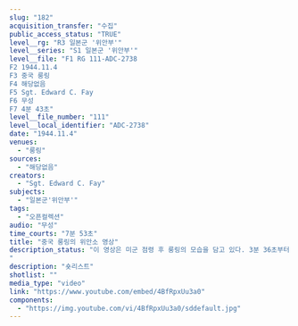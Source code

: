 ```yaml
---
slug: "182"
acquisition_transfer: "수집"
public_access_status: "TRUE"
level__rg: "R3 일본군 '위안부'"
level__series: "S1 일본군 '위안부'"
level__file: "F1 RG 111-ADC-2738
F2 1944.11.4 
F3 중국 룽링
F4 해당없음
F5 Sgt. Edward C. Fay
F6 무성
F7 4분 43초"
level__file_number: "111"
level__local_identifier: "ADC-2738"
date: "1944.11.4"
venues: 
  - "룽링"
sources: 
  - "해당없음"
creators: 
  - "Sgt. Edward C. Fay"
subjects: 
  - "일본군'위안부'"
tags: 
  - "오픈컬렉션"
audio: "무성"
time_courts: "7분 53초"
title: "중국 룽링의 위안소 영상"
description_status: "이 영상은 미군 점령 후 룽링의 모습을 담고 있다. 3분 36초부터 나오는 건물은 일본군이 위안소로 사용했던 건물이며, 촬영 당시 중국군 보급창고로 사용되었다. 영상에 등장하는 병사들은 국민당군이다.
"
description: "숏리스트"
shotlist: ""
media_type: "video"
link: "https://www.youtube.com/embed/4BfRpxUu3a0"
components: 
  - "https://img.youtube.com/vi/4BfRpxUu3a0/sddefault.jpg"
---
```

